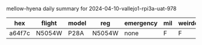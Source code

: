 mellow-hyena daily summary for 2024-04-10-vallejo1-rpi3a-uat-978

|hex|flight|model|reg|emergency|mil|weirdo|
|--|--|--|--|--|--|--|
|a64f7c|N5054W|P28A|N5054W|none|F|F|
